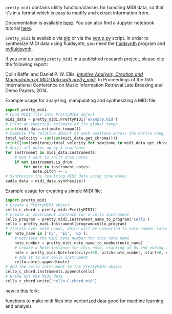 `pretty_midi` contains utility function/classes for handling MIDI data, so that it's in a format which is easy to modify and extract information from.

Documentation is available [here](http://craffel.github.io/pretty-midi/).  You can also find a Jupyter notebook tutorial [here](https://nbviewer.org/github/craffel/pretty-midi/blob/main/Tutorial.ipynb).

`pretty_midi` is available via [pip](https://pypi.python.org/pypi/pretty_midi) or via the [setup.py](https://github.com/craffel/pretty-midi/blob/master/setup.py) script. In order to synthesize MIDI data using fluidsynth, you need the [fluidsynth](http://www.fluidsynth.org/) program and [pyfluidsynth](https://pypi.python.org/pypi/pyfluidsynth).

If you end up using `pretty_midi` in a published research project, please cite the following report:

Colin Raffel and Daniel P. W. Ellis. [_Intuitive Analysis, Creation and Manipulation of MIDI Data with pretty_midi_](http://colinraffel.com/publications/ismir2014intuitive.pdf). In Proceedings of the 15th International Conference on Music Information Retrieval Late Breaking and Demo Papers, 2014.


Example usage for analyzing, manipulating and synthesizing a MIDI file:

```python
import pretty_midi
# Load MIDI file into PrettyMIDI object
midi_data = pretty_midi.PrettyMIDI('example.mid')
# Print an empirical estimate of its global tempo
print(midi_data.estimate_tempo())
# Compute the relative amount of each semitone across the entire song, a proxy for key
total_velocity = sum(sum(midi_data.get_chroma()))
print([sum(semitone)/total_velocity for semitone in midi_data.get_chroma()])
# Shift all notes up by 5 semitones
for instrument in midi_data.instruments:
    # Don't want to shift drum notes
    if not instrument.is_drum:
        for note in instrument.notes:
            note.pitch += 5
# Synthesize the resulting MIDI data using sine waves
audio_data = midi_data.synthesize()
```

Example usage for creating a simple MIDI file:

```python
import pretty_midi
# Create a PrettyMIDI object
cello_c_chord = pretty_midi.PrettyMIDI()
# Create an Instrument instance for a cello instrument
cello_program = pretty_midi.instrument_name_to_program('Cello')
cello = pretty_midi.Instrument(program=cello_program)
# Iterate over note names, which will be converted to note number later
for note_name in ['C5', 'E5', 'G5']:
    # Retrieve the MIDI note number for this note name
    note_number = pretty_midi.note_name_to_number(note_name)
    # Create a Note instance for this note, starting at 0s and ending at .5s
    note = pretty_midi.Note(velocity=100, pitch=note_number, start=0, end=.5)
    # Add it to our cello instrument
    cello.notes.append(note)
# Add the cello instrument to the PrettyMIDI object
cello_c_chord.instruments.append(cello)
# Write out the MIDI data
cello_c_chord.write('cello-C-chord.mid')
```
new in this fork:

functions to make midi files into vectorized data good for machine learning and analysis
